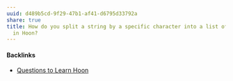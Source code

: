 ```yaml
---
uuid: d489b5cd-9f29-47b1-af41-d6795d33792a
share: true
title: How do you split a string by a specific character into a list of strings
  in Hoon?
---
```

#### Backlinks

* [Questions to Learn Hoon](/ac3f27d3-cec7-4fb7-b0cf-e29269210256)